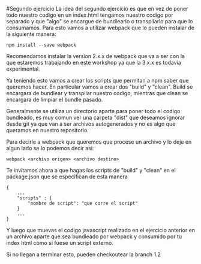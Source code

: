 #Segundo ejercicio
La idea del segundo ejercicio es que en vez de poner todo nuestro codigo en un index.html tengamos nuestro codigo por separado y que "algo" se encargue de bundlearlo o transpilarlo para que lo consumamos.
Para esto vamos a utilizar webpack que lo pueden instalar de la siguiente manera:

```
npm install --save webpack
```

Recomendamos instalar la version 2.x.x de webpack que va a ser con la que estaremos trabajando en este workshop ya que la 3.x.x es todavia experimental.

Ya teniendo esto vamos a crear los scripts que permitan a npm saber que queremos hacer.
En particular vamos a crear dos "build" y "clean". Build se encargara de bundlear y transpilar nuestro codigo, mientras que clean se encargara de limpiar el bundle pasado.

Generalmente se utiliza un directorio aparte para poner todo el codigo bundleado, es muy comun ver una carpeta "dist" que deseamos ignorar desde git ya que van a ser archivos autogenerados y no es algo que queramos en nuestro repositorio.

Para decirle a webpack que queremos que procese un archivo y lo deje en algun lado se lo podemos decir asi:

```
webpack <archivo origen> <archivo destino>
```

Te invitamos ahora a que hagas los scripts de "build" y "clean" en el package.json que se especifican de esta manera

```
{
	...
	"scripts" : {
		"nombre de script": "que corre el script"
	}
	...
}
```

Y luego que muevas el codigo javascript realizado en el ejercicio anterior en un archivo aparte que sea bundleado por webpack y consumido por tu index html como si fuese un script externo.

Si no llegan a terminar esto, pueden checkoutear la branch 1.2